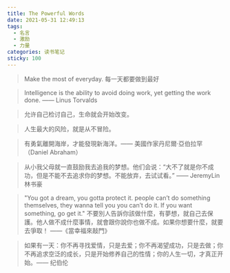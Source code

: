 ```yaml
---
title: The Powerful Words
date: 2021-05-31 12:49:13
tags:
  - 名言
  - 激励
  - 力量
categories: 读书笔记
sticky: 100
---
```


> Make the most of everyday.
> 每一天都要做到最好

> Intelligence is the ability to avoid doing work, yet getting the work done. —— Linus Torvalds

> 允许自己检讨自己，生命就会开始改变。

> 人生最大的风险，就是从不冒险。

> 有勇氣離開海岸，才能發現新海洋。—— 美國作家丹尼爾‧亞伯拉罕（Daniel Abraham）

> 从小我父母就一直鼓励我去追我的梦想。他们会说：“大不了就是你不成功，但是不能不去追求你的梦想。不能放弃，去试试看。” —— JeremyLin 林书豪

> "You got a dream, you gotta protect it. people can’t do something themselves, they wanna tell you you can’t do it. If you want something, go get it." 
> 不要別人告訴你該做什麼，有夢想，就自己去保護。他人做不成什麼事情，就會跟你說你也做不成。如果你想要什麼，就要去爭取！ ——《當幸福來敲門》

> 如果有一天：你不再寻找爱情，只是去爱；你不再渴望成功，只是去做；你不再追求空泛的成长，只是开始修养自己的性情；你的人生一切，才真正开始。—— 纪伯伦